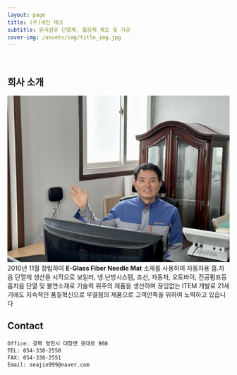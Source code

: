 ```yaml
---
layout: page
title: (주)세진 테크
subtitle: 유리섬유 단열제, 흡음제 제조 및 가공 
cover-img: /assets/img/title_img.jpg
---
```


<br/>

## 회사 소개

![img](/assets/img/owner.jpg)
2010년 11월 창립하여 **E-Glass Fiber Needle Mat** 소재를 사용하여 자동차용 흠.차음 단열제 생산을 시작으로 보일러, 냉.난방시스템, 조선, 자동차, 오토바이, 진공펌프등 흡차음 단열 및 불연소재로 기술력 위주의 제품을 생산하며 끊임없는 ITEM 개발로  21세기에도 지속적인 품질혁신으로 무결점의 제품으로 고객만족을 위하여 노력하고 있습니다

## Contact

```
Office: 경북 영천시 대창면 용대로 960
TEL: 054-338-2550
FAX: 054-338-2551
Email: seajin999@naver.com

```
